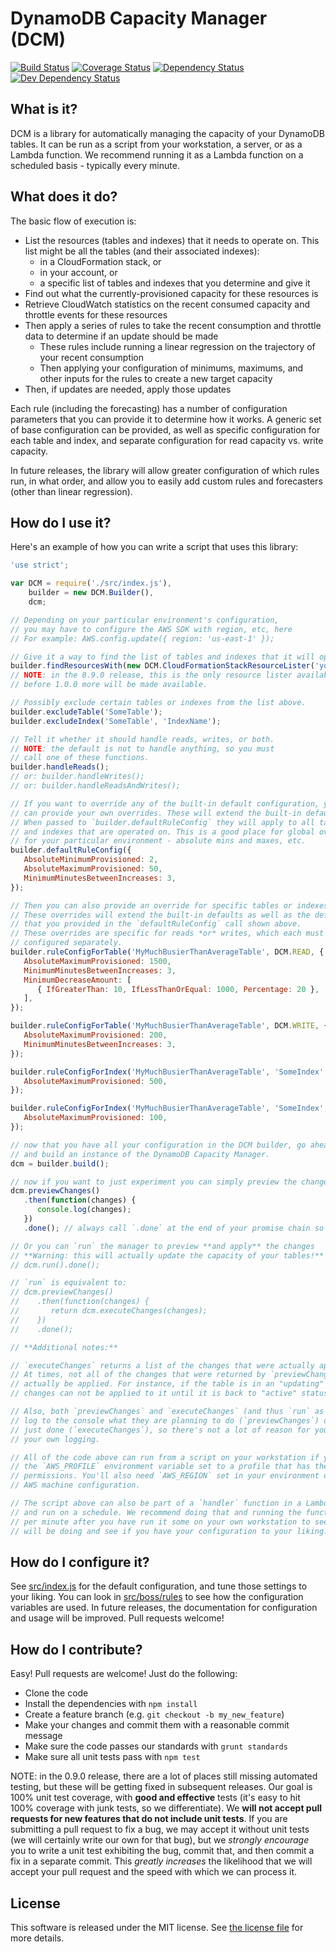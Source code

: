 # DynamoDB Capacity Manager (DCM)

[![Build Status](https://travis-ci.org/silvermine/dynamodb-capacity-manager.png?branch=master)](https://travis-ci.org/silvermine/dynamodb-capacity-manager)
[![Coverage Status](https://coveralls.io/repos/github/silvermine/dynamodb-capacity-manager/badge.svg?branch=master)](https://coveralls.io/github/silvermine/dynamodb-capacity-manager?branch=master)
[![Dependency Status](https://david-dm.org/silvermine/dynamodb-capacity-manager.png)](https://david-dm.org/silvermine/dynamodb-capacity-manager)
[![Dev Dependency Status](https://david-dm.org/silvermine/dynamodb-capacity-manager/dev-status.png)](https://david-dm.org/silvermine/dynamodb-capacity-manager#info=devDependencies&view=table)


## What is it?

DCM is a library for automatically managing the capacity of your DynamoDB tables.
It can be run as a script from your workstation, a server, or as a Lambda function.
We recommend running it as a Lambda function on a scheduled basis - typically
every minute.


## What does it do?

The basic flow of execution is:

   * List the resources (tables and indexes) that it needs to operate on. This list might be all the tables (and their associated indexes):
      * in a CloudFormation stack, or
      * in your account, or
      * a specific list of tables and indexes that you determine and give it
   * Find out what the currently-provisioned capacity for these resources is
   * Retrieve CloudWatch statistics on the recent consumed capacity and throttle events for these resources
   * Then apply a series of rules to take the recent consumption and throttle data to determine if an update should be made
      * These rules include running a linear regression on the trajectory of your recent consumption
      * Then applying your configuration of minimums, maximums, and other inputs for the rules to create a new target capacity
   * Then, if updates are needed, apply those updates

Each rule (including the forecasting) has a number of configuration parameters
that you can provide it to determine how it works. A generic set of base
configuration can be provided, as well as specific configuration for each table
and index, and separate configuration for read capacity vs. write capacity.

In future releases, the library will allow greater configuration of which rules
run, in what order, and allow you to easily add custom rules and forecasters
(other than linear regression).


## How do I use it?

Here's an example of how you can write a script that uses this library:

```js
'use strict';

var DCM = require('./src/index.js'),
    builder = new DCM.Builder(),
    dcm;

// Depending on your particular environment's configuration,
// you may have to configure the AWS SDK with region, etc, here
// For example: AWS.config.update({ region: 'us-east-1' });

// Give it a way to find the list of tables and indexes that it will operate on:
builder.findResourcesWith(new DCM.CloudFormationStackResourceLister('your-stack-name'));
// NOTE: in the 0.9.0 release, this is the only resource lister available, but
// before 1.0.0 more will be made available.

// Possibly exclude certain tables or indexes from the list above.
builder.excludeTable('SomeTable');
builder.excludeIndex('SomeTable', 'IndexName');

// Tell it whether it should handle reads, writes, or both.
// NOTE: the default is not to handle anything, so you must
// call one of these functions.
builder.handleReads();
// or: builder.handleWrites();
// or: builder.handleReadsAndWrites();

// If you want to override any of the built-in default configuration, you
// can provide your own overrides. These will extend the built-in defaults.
// When passed to `builder.defaultRuleConfig` they will apply to all tables
// and indexes that are operated on. This is a good place for global overrides
// for your particular environment - absolute mins and maxes, etc.
builder.defaultRuleConfig({
   AbsoluteMinimumProvisioned: 2,
   AbsoluteMaximumProvisioned: 50,
   MinimumMinutesBetweenIncreases: 3,
});

// Then you can also provide an override for specific tables or indexes.
// These overrides will extend the built-in defaults as well as the defaults
// that you provided in the `defaultRuleConfig` call shown above.
// These overrides are specific for reads *or* writes, which each must be
// configured separately.
builder.ruleConfigForTable('MyMuchBusierThanAverageTable', DCM.READ, {
   AbsoluteMaximumProvisioned: 1500,
   MinimumMinutesBetweenIncreases: 3,
   MinimumDecreaseAmount: [
      { IfGreaterThan: 10, IfLessThanOrEqual: 1000, Percentage: 20 },
   ],
});

builder.ruleConfigForTable('MyMuchBusierThanAverageTable', DCM.WRITE, {
   AbsoluteMaximumProvisioned: 200,
   MinimumMinutesBetweenIncreases: 3,
});

builder.ruleConfigForIndex('MyMuchBusierThanAverageTable', 'SomeIndex', DCM.READ, {
   AbsoluteMaximumProvisioned: 500,
});

builder.ruleConfigForIndex('MyMuchBusierThanAverageTable', 'SomeIndex', DCM.WRITE, {
   AbsoluteMaximumProvisioned: 100,
});

// now that you have all your configuration in the DCM builder, go ahead
// and build an instance of the DynamoDB Capacity Manager.
dcm = builder.build();

// now if you want to just experiment you can simply preview the changes:
dcm.previewChanges()
   .then(function(changes) {
      console.log(changes);
   })
   .done(); // always call `.done` at the end of your promise chain so errors are thrown

// Or you can `run` the manager to preview **and apply** the changes
// **Warning: this will actually update the capacity of your tables!**
// dcm.run().done();

// `run` is equivalent to:
// dcm.previewChanges()
//    .then(function(changes) {
//       return dcm.executeChanges(changes);
//    })
//    .done();

// **Additional notes:**

// `executeChanges` returns a list of the changes that were actually applied.
// At times, not all of the changes that were returned by `previewChanges` can
// actually be applied. For instance, if the table is in an "updating" status,
// changes can not be applied to it until it is back to "active" status.

// Also, both `previewChanges` and `executeChanges` (and thus `run` as well) will
// log to the console what they are planning to do (`previewChanges`) or have
// just done (`executeChanges`), so there's not a lot of reason for you to add
// your own logging.

// All of the code above can run from a script on your workstation if you have
// the `AWS_PROFILE` environment variable set to a profile that has the appropriate
// permissions. You'll also need `AWS_REGION` set in your environment or in your
// AWS machine configuration.

// The script above can also be part of a `handler` function in a Lambda function
// and run on a schedule. We recommend doing that and running the function once
// per minute after you have run it some on your own workstation to see what it
// will be doing and see if you have your configuration to your liking.
```

## How do I configure it?

See [src/index.js](src/index.js) for the default configuration, and tune those
settings to your liking. You can look in [src/boss/rules](src/boss/rules) to see
how the configuration variables are used. In future releases, the documentation
for configuration and usage will be improved. Pull requests welcome!


## How do I contribute?

Easy! Pull requests are welcome! Just do the following:

   * Clone the code
   * Install the dependencies with `npm install`
   * Create a feature branch (e.g. `git checkout -b my_new_feature`)
   * Make your changes and commit them with a reasonable commit message
   * Make sure the code passes our standards with `grunt standards`
   * Make sure all unit tests pass with `npm test`

NOTE: in the 0.9.0 release, there are a lot of places still missing automated testing,
but these will be getting fixed in subsequent releases. Our goal is 100% unit test
coverage, with **good and effective** tests (it's easy to hit 100% coverage with junk
tests, so we differentiate). We **will not accept pull requests for new features that do
not include unit tests**. If you are submitting a pull request to fix a bug, we may accept
it without unit tests (we will certainly write our own for that bug), but we *strongly
encourage* you to write a unit test exhibiting the bug, commit that, and then commit a fix
in a separate commit. This *greatly increases* the likelihood that we will accept your pull
request and the speed with which we can process it.


## License

This software is released under the MIT license. See [the license file](LICENSE) for more details.
